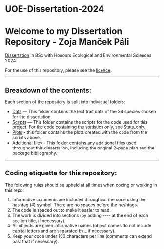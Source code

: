 # UOE-Dissertation-2024

# Welcome to my Dissertation Repository - Zoja Manček Páli

[Dissertation](https://github.com/zmancekpali/UOE-Dissertation-2024/blob/main/Dissertation.pdf) in BSc with Honours Ecological and Environmental Sciences 2024. 

For the use of this repository, please see the [licence](). 

__________
## Breakdown of the contents:
Each section of the repository is split into individual folders:
  - [Data](https://github.com/zmancekpali/UOE-Dissertation-2024/tree/main/Data) — This folder contains the leaf trait data of the 34 species chosen for the dissertation. 
  - [Scripts](https://github.com/zmancekpali/UOE-Dissertation-2024/tree/main/Scripts) — This folder contains the scripts for the code used for this project. For the code containing the statistics only, see [Stats_only]().
  - [Plots](https://github.com/zmancekpali/UOE-Dissertation-2024/tree/main/Plots) - this folder contains the plots created with the code from the scripts above.
  - [Additional files](https://github.com/zmancekpali/UOE-Dissertation-2024/tree/main/Additional%20files) - This folder contains any additional files used throughout this dissertation, including the original 2-page plan and the package bibliography. 

__________
## Coding etiquette for this repository:
The following rules should be upheld at all times when coding or working in this repo:
1. Informative comments are included throughout the code using the hashtag (#) symbol. There are no spaces before the hashtags. 
2. The code is spaced out to make it easier to read.
3. The work is divided into sections (by adding ---- at the end of each section title, if necessary).
4. All objects are given informative names (object names do not include capital letters and are separated by _ if necessary).
5. Keep your code under 100 characters per line (comments can extend past that if necessary).


